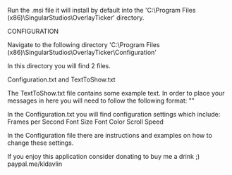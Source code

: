 Run the .msi file it will install by default into the 'C:\Program Files (x86)\SingularStudios\OverlayTicker' directory.

CONFIGURATION

Navigate to the following directory 'C:\Program Files (x86)\SingularStudios\OverlayTicker\Configuration'

In this directory you will find 2 files.

Configuration.txt and TextToShow.txt

The TextToShow.txt file contains some example text. In order to place your messages in here you will need to follow the following format:
"<message>" <time in minutes to display>
  
In the Configuration.txt you will find configuration settings which include:
Frames per Second
Font Size
Font Color
Scroll Speed


In the Configuration file there are instructions and examples on how to change these settings.


If you enjoy this application consider donating to buy me a drink ;)
paypal.me/kldavlin

